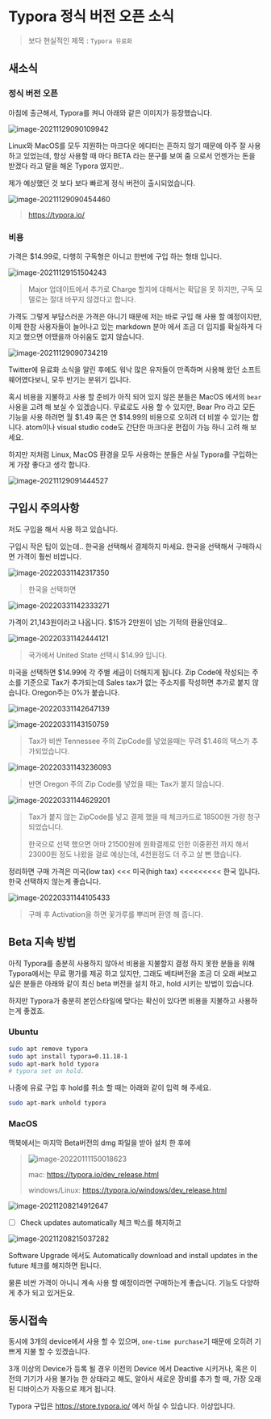 # Typora 정식 버전 오픈 소식

> 보다 현실적인 제목 : `Typora 유료화`

## 새소식

### 정식 버전 오픈

아침에 출근해서, Typora를 켜니 아래와 같은 이미지가 등장했습니다.

![image-20211129090109942](https://raw.githubusercontent.com/Shane-Park/mdblog/main/news/typora-release.assets/image-20211129090109942.png)

Linux와 MacOS를 모두 지원하는 마크다운 에디터는 흔하지 않기 때문에 아주 잘 사용하고 있었는데, 항상 사용할 때 마다 BETA 라는 문구를 보여 줌 으로서 언젠가는 돈을 받겠다 라고 말을 해온 Typora 였지만..

제가 예상했던 것 보다 보다 빠르게 정식 버전이 출시되었습니다.

![image-20211129090454460](https://raw.githubusercontent.com/Shane-Park/mdblog/main/news/typora-release.assets/image-20211129090454460.png)

> https://typora.io/

### 비용

가격은 $14.99로, 다행히 구독형은 아니고 한번에 구입 하는 형태 입니다. 

![image-20211129151504243](https://raw.githubusercontent.com/Shane-Park/mdblog/main/news/typora-release.assets/image-20211129151504243.png)

> Major 업데이트에서 추가로 Charge 할지에 대해서는 확답을 못 하지만, 구독 모델로는 절대 바꾸지 않겠다고 합니다.

가격도 그렇게 부담스러운 가격은 아니기 때문에 저는 바로 구입 해 사용 할 예정이지만, 이제 한참 사용자들이 늘어나고 있는 markdown 분야 에서 조금 더 입지를 확실하게 다지고 했으면 어땠을까 아쉬움도 없지 않습니다.

![image-20211129090734219](https://raw.githubusercontent.com/Shane-Park/mdblog/main/news/typora-release.assets/image-20211129090734219.png)

Twitter에 유료화 소식을 알린 후에도 워낙 많은 유저들이 만족하며 사용해 왔던 소프트웨어였다보니, 모두 반기는 분위기 입니다. 

혹시 비용을 지불하고 사용 할 준비가 아직 되어 있지 않은 분들은 MacOS 에서의 `bear` 사용을 고려 해 보실 수 있겠습니다. 무료로도 사용 할 수 있지만, Bear Pro 라고 모든 기능을 사용 하려면 월 $1.49 혹은 연 $14.99의 비용으로 오히려 더 비쌀 수 있기는 합니다. atom이나 visual studio code도 간단한 마크다운 편집이 가능 하니 고려 해 보세요.

하지만 저처럼 Linux, MacOS 환경을 모두 사용하는 분들은 사실 Typora를 구입하는게 가장 좋다고 생각 합니다. 

![image-20211129091444527](https://raw.githubusercontent.com/Shane-Park/mdblog/main/news/typora-release.assets/image-20211129091444527.png)

## 구입시 주의사항

저도 구입을 해서 사용 하고 있습니다.

구입시 작은 팁이 있는데.. 한국을 선택해서 결제하지 마세요. 한국을 선택해서 구매하시면 가격이 훨씬 비쌉니다.

![image-20220331142317350](https://raw.githubusercontent.com/Shane-Park/mdblog/main/news/typora-release.assets/image-20220331142317350.png)

> 한국을 선택하면

![image-20220331142333271](https://raw.githubusercontent.com/Shane-Park/mdblog/main/news/typora-release.assets/image-20220331142333271.png)

가격이 21,143원이라고 나옵니다. $15가 2만원이 넘는 기적의 환율인데요..

![image-20220331142444121](https://raw.githubusercontent.com/Shane-Park/mdblog/main/news/typora-release.assets/image-20220331142444121.png)

> 국가에서 United State 선택시 $14.99 입니다.

미국을 선택하면 $14.99에 각 주별 세금이 더해지게 됩니다. Zip Code에 작성되는 주소를 기준으로 Tax가 추가되는데 Sales tax가 없는 주소지를 작성하면 추가로 붙지 않습니다. Oregon주는 0%가 붙습니다.

![image-20220331142647139](https://raw.githubusercontent.com/Shane-Park/mdblog/main/news/typora-release.assets/image-20220331142647139.png)

![image-20220331143150759](https://raw.githubusercontent.com/Shane-Park/mdblog/main/news/typora-release.assets/image-20220331143150759.png)

> Tax가 비싼 Tennessee 주의 ZipCode를 넣었을때는 무려 $1.46의 택스가 추가되었습니다.

![image-20220331143236093](https://raw.githubusercontent.com/Shane-Park/mdblog/main/news/typora-release.assets/image-20220331143236093.png)

> 반면 Oregon 주의 Zip Code를 넣었을 때는 Tax가 붙지 않습니다.

![image-20220331144629201](https://raw.githubusercontent.com/Shane-Park/mdblog/main/news/typora-release.assets/image-20220331144629201.png)

> Tax가 붙지 않는 ZipCode를 넣고 결제 했을 때 체크카드로 18500원 가량 청구되었습니다. 
>
> 한국으로 선택 했으면 아마 21500원에 원화결제로 인한 이중환전 까지 해서 23000원 정도 나왔을 걸로 예상는데, 4천원정도 더 주고 살 뻔 했습니다.

정리하면 구매 가격은 미국(low tax) <<< 미국(high tax) <<<<<<<<< 한국 입니다. 한국 선택하지 않는게 좋습니다.

![image-20220331144105433](https://raw.githubusercontent.com/Shane-Park/mdblog/main/news/typora-release.assets/image-20220331144105433.png)

> 구매 후 Activation을 하면 꽃가루를 뿌리며 환영 해 줍니다.

## Beta 지속 방법

아직 Typora를 충분히 사용하지 않아서 비용을 지불할지 결정 하지 못한 분들을 위해 Typora에서는 무료 평가를 제공 하고 있지만, 그래도 베타버전을 조금 더 오래 써보고 싶은 분들은 아래와 같이 최신 beta 버전을 설치 하고, hold 시키는 방법이 있습니다.

하지만 Typora가 충분히 본인스타일에 맞다는 확신이 있다면 비용을 지불하고 사용하는게 좋겠죠.

### Ubuntu

```zsh
sudo apt remove typora
sudo apt install typora=0.11.18-1
sudo apt-mark hold typora
# typora set on hold.
```

나중에 유료 구입 후 hold를 취소 할 때는 아래와 같이 입력 해 주세요.

```zsh
sudo apt-mark unhold typora
```

### MacOS

맥북에서는 마지막 Beta버전의 dmg 파일을 받아 설치 한 후에 

> ![image-20220111150018623](https://raw.githubusercontent.com/Shane-Park/mdblog/main/news/typora-release.assets/image-20220111150018623.png)
>
> mac: https://typora.io/dev_release.html
>
> windows/Linux: https://typora.io/windows/dev_release.html

![image-20211208214912647](https://raw.githubusercontent.com/Shane-Park/mdblog/main/news/typora-release.assets/image-20211208214912647.png)

- [ ] Check updates automatically 체크 박스를 해지하고

![image-20211208215037282](https://raw.githubusercontent.com/Shane-Park/mdblog/main/news/typora-release.assets/image-20211208215037282.png)

Software Upgrade 에서도 Automatically download and install updates in the future 체크를 해지하면 됩니다.

물론 비싼 가격이 아니니 계속 사용 할 예정이라면 구매하는게 좋습니다. 기능도 다양하게 추가 되고 있거든요.

## 동시접속

동시에 3개의 device에서 사용 할 수 있으며, `one-time purchase`기 때문에 오히려 기쁘게 지불 할 수 있겠습니다.

3개 이상의 Device가 등록 될 경우 이전의 Device 에서 Deactive 시키거나, 혹은 이전의 기기가 사용 불가능 한 상태라고 해도, 알아서 새로운 장비를 추가 할 때, 가장 오래된 디바이스가 자동으로 제거 됩니다.

Typora 구입은 https://store.typora.io/ 에서 하실 수 있습니다. 이상입니다.
